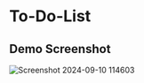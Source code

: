 # To-Do-List

## Demo Screenshot

![Screenshot 2024-09-10 114603](https://github.com/user-attachments/assets/6c18f1ef-69d3-40f3-a1b4-04f7b420da5f)
